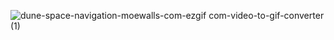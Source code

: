 ![dune-space-navigation-moewalls-com-ezgif com-video-to-gif-converter (1)](https://github.com/user-attachments/assets/d8b34d3d-dc70-41df-88e5-0036a3359efb)
